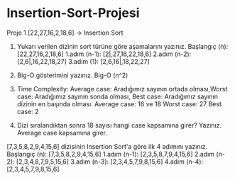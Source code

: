 # Insertion-Sort-Projesi
Proje 1
[22,27,16,2,18,6] -> Insertion Sort
1.	Yukarı verilen dizinin sort türüne göre aşamalarını yazınız.
Başlangıç (n): [22,27,16,2,18,6] 
1.adım (n-1): [2|,27,16,22,18,6]
2.adım (n-2): [2,6|,16,22,18,27]
3.adım (1): [2,6,16|,18,22,27]

2.	Big-O gösterimini yazınız.
Big-O (n^2)

3.	Time Complexity: Average case: Aradığımız sayının ortada olması,Worst case: Aradığımız sayının sonda olması, Best case: Aradığımız sayının dizinin en başında olması.
Average case: 16 ve 18
Worst case: 27
Best case: 2   

4.	Dizi sıralandıktan sonra 18 sayısı hangi case kapsamına girer? Yazınız.
Average case kapsamına girer.

[7,3,5,8,2,9,4,15,6] dizisinin Insertion Sort'a göre ilk 4 adımını yazınız.
Başlangıç (n): [7,3,5,8,2,9,4,15,6]
1.adım (n-1): [2,3,5,8,7,9,4,15,6]
2.adım (n-2): [2,3,4,8,7,9,5,15,6]
3.adım (n-3): [2,3,4,5,7,9,8,15,6]
4.adım (n-4): [2,3,4,5,7,9,8,15,6]
